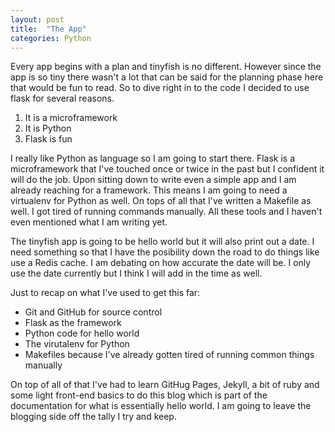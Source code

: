 ```yaml
---
layout: post
title:  "The App"
categories: Python
---
```


Every app begins with a plan and tinyfish is no different.  However since the app is so tiny there wasn't a lot that can be said for the planning phase here that would be fun to read.  So to dive right in to the code I decided to use flask for several reasons.

<ol>
   <li>It is a microframework</li>
   <li>It is Python</li>
   <li>Flask is fun</li>
</ol>  

I really like Python as language so I am going to start there.  Flask is a microframework that I've touched once or twice in the past but I confident it will do the job.  Upon sitting down to write even a simple app and I am already reaching for a framework.  This means I am going to need a virtualenv for Python as well.  On tops of all that I've written a Makefile as well.  I got tired of running commands manually. All these tools and I haven't even mentioned what I am writing yet.  

The tinyfish app is going to be hello world but it will also print out a date.  I need something so that I have the posibility down the road to do things like use a Redis cache.  I am debating on how accurate the date will be.  I only use the date currently but I think I will add in the time as well.  

Just to recap on what I've used to get this far:

<ul>
   <li>Git and GitHub for source control</li>
   <li>Flask as the framework</li>
   <li>Python code for hello world</li>
   <li>The virutalenv for Python</li>
   <li>Makefiles because I've already gotten tired of running common things manually</li>
</ul>

On top of all of that I've had to learn GitHug Pages, Jekyll, a bit of ruby and some light front-end basics to do this blog which is part of the documentation for what is essentially hello world.  I am going to leave the blogging side off the tally I try and keep.  
